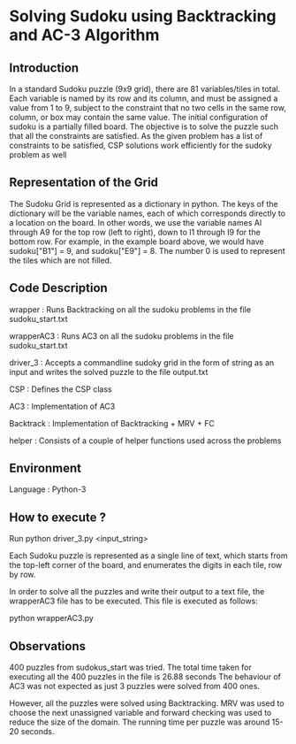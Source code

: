 # Solving Sudoku using Backtracking and AC-3 Algorithm #

## Introduction ##

In a standard Sudoku puzzle (9x9 grid), there are 81 variables/tiles in total. Each variable is named by its row and its column, and must be assigned a value from 1 to 9, subject to the constraint that no two cells in the same row, column, or box may contain the same value. The initial configuration of sudoku is a partially filled board. The objective is to solve the puzzle such that all the constraints are satisfied. As the given problem has a list of constraints to be satisfied, CSP solutions work efficiently for the sudoky problem as well


## Representation of the Grid ##

The Sudoku Grid is represented as a dictionary in python.  The keys of the dictionary will be the variable names, each of which corresponds directly to a location on the board. In other words, we use the variable names Al through A9 for the top row (left to right), down to I1 through I9 for the bottom row. For example, in the example board above, we would have sudoku["B1"] = 9, and sudoku["E9"] = 8. The number 0 is used to represent the tiles which are not filled. 


## Code Description ##

wrapper : Runs Backtracking on all the sudoku problems in the file sudoku_start.txt

wrapperAC3 : Runs AC3 on all the sudoku problems in the file sudoku_start.txt

driver_3 : Accepts a commandline sudoky grid in the form of string as an input and writes the solved puzzle to the file output.txt

CSP : Defines the CSP class 

AC3 : Implementation of AC3

Backtrack : Implementation of Backtracking + MRV + FC

helper : Consists of a couple of helper functions used across the problems



## Environment ##

Language : Python-3


## How to execute ? ##

Run python driver_3.py <input_string>

Each Sudoku puzzle is represented as a single line of text, which starts from the top-left corner of the board, and enumerates
the digits in each tile, row by row. 

In order to solve all the puzzles and write their output to a text file, the wrapperAC3 file has to be executed. This file is executed as follows:

python wrapperAC3.py 


## Observations ##

400 puzzles from sudokus_start was tried. The total time taken for executing all the 400 puzzles in the file is 26.88 seconds 
The behaviour of AC3 was not expected as just 3 puzzles were solved from 400 ones. 

However, all the puzzles were solved using Backtracking. MRV was used to choose the next unassigned variable and forward checking was used to reduce the size of the domain. The running time per puzzle was around 15-20 seconds. 


